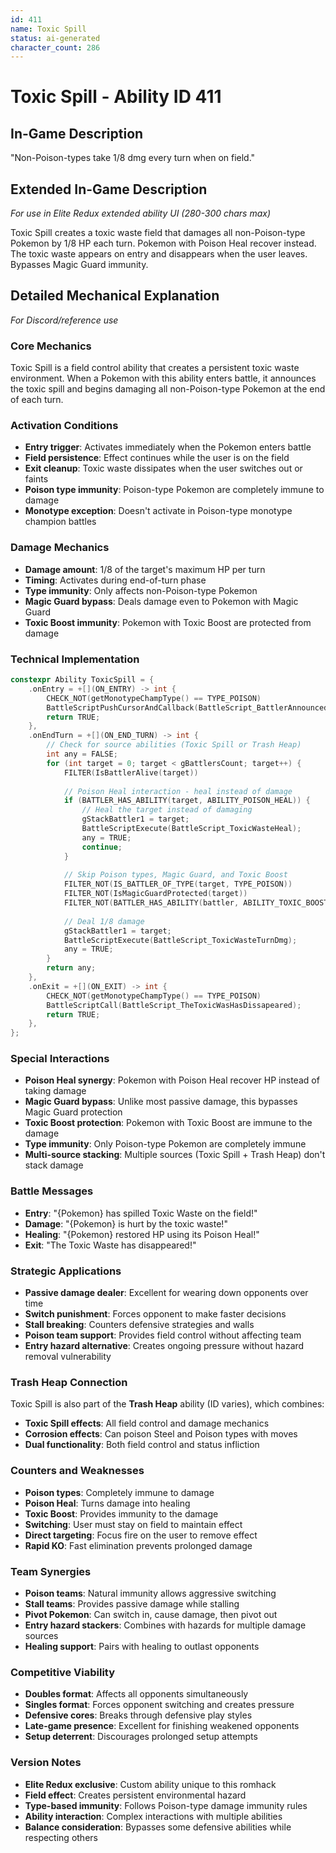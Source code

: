 ```yaml
---
id: 411
name: Toxic Spill
status: ai-generated
character_count: 286
---
```


# Toxic Spill - Ability ID 411

## In-Game Description
"Non-Poison-types take 1/8 dmg every turn when on field."

## Extended In-Game Description
*For use in Elite Redux extended ability UI (280-300 chars max)*

Toxic Spill creates a toxic waste field that damages all non-Poison-type Pokemon by 1/8 HP each turn. Pokemon with Poison Heal recover instead. The toxic waste appears on entry and disappears when the user leaves. Bypasses Magic Guard immunity.

## Detailed Mechanical Explanation
*For Discord/reference use*

### Core Mechanics
Toxic Spill is a field control ability that creates a persistent toxic waste environment. When a Pokemon with this ability enters battle, it announces the toxic spill and begins damaging all non-Poison-type Pokemon at the end of each turn.

### Activation Conditions
- **Entry trigger**: Activates immediately when the Pokemon enters battle
- **Field persistence**: Effect continues while the user is on the field
- **Exit cleanup**: Toxic waste dissipates when the user switches out or faints
- **Poison type immunity**: Poison-type Pokemon are completely immune to damage
- **Monotype exception**: Doesn't activate in Poison-type monotype champion battles

### Damage Mechanics
- **Damage amount**: 1/8 of the target's maximum HP per turn
- **Timing**: Activates during end-of-turn phase
- **Type immunity**: Only affects non-Poison-type Pokemon
- **Magic Guard bypass**: Deals damage even to Pokemon with Magic Guard
- **Toxic Boost immunity**: Pokemon with Toxic Boost are protected from damage

### Technical Implementation
```cpp
constexpr Ability ToxicSpill = {
    .onEntry = +[](ON_ENTRY) -> int {
        CHECK_NOT(getMonotypeChampType() == TYPE_POISON)
        BattleScriptPushCursorAndCallback(BattleScript_BattlerAnnouncedToxicSpill);
        return TRUE;
    },
    .onEndTurn = +[](ON_END_TURN) -> int {
        // Check for source abilities (Toxic Spill or Trash Heap)
        int any = FALSE;
        for (int target = 0; target < gBattlersCount; target++) {
            FILTER(IsBattlerAlive(target))
            
            // Poison Heal interaction - heal instead of damage
            if (BATTLER_HAS_ABILITY(target, ABILITY_POISON_HEAL)) {
                // Heal the target instead of damaging
                gStackBattler1 = target;
                BattleScriptExecute(BattleScript_ToxicWasteHeal);
                any = TRUE;
                continue;
            }
            
            // Skip Poison types, Magic Guard, and Toxic Boost
            FILTER_NOT(IS_BATTLER_OF_TYPE(target, TYPE_POISON))
            FILTER_NOT(IsMagicGuardProtected(target))
            FILTER_NOT(BATTLER_HAS_ABILITY(battler, ABILITY_TOXIC_BOOST))
            
            // Deal 1/8 damage
            gStackBattler1 = target;
            BattleScriptExecute(BattleScript_ToxicWasteTurnDmg);
            any = TRUE;
        }
        return any;
    },
    .onExit = +[](ON_EXIT) -> int {
        CHECK_NOT(getMonotypeChampType() == TYPE_POISON)
        BattleScriptCall(BattleScript_TheToxicWasHasDissapeared);
        return TRUE;
    },
};
```

### Special Interactions
- **Poison Heal synergy**: Pokemon with Poison Heal recover HP instead of taking damage
- **Magic Guard bypass**: Unlike most passive damage, this bypasses Magic Guard protection
- **Toxic Boost protection**: Pokemon with Toxic Boost are immune to the damage
- **Type immunity**: Only Poison-type Pokemon are completely immune
- **Multi-source stacking**: Multiple sources (Toxic Spill + Trash Heap) don't stack damage

### Battle Messages
- **Entry**: "{Pokemon} has spilled Toxic Waste on the field!"
- **Damage**: "{Pokemon} is hurt by the toxic waste!"
- **Healing**: "{Pokemon} restored HP using its Poison Heal!"
- **Exit**: "The Toxic Waste has disappeared!"

### Strategic Applications
- **Passive damage dealer**: Excellent for wearing down opponents over time
- **Switch punishment**: Forces opponent to make faster decisions
- **Stall breaking**: Counters defensive strategies and walls
- **Poison team support**: Provides field control without affecting team
- **Entry hazard alternative**: Creates ongoing pressure without hazard removal vulnerability

### Trash Heap Connection
Toxic Spill is also part of the **Trash Heap** ability (ID varies), which combines:
- **Toxic Spill effects**: All field control and damage mechanics
- **Corrosion effects**: Can poison Steel and Poison types with moves
- **Dual functionality**: Both field control and status infliction

### Counters and Weaknesses
- **Poison types**: Completely immune to damage
- **Poison Heal**: Turns damage into healing
- **Toxic Boost**: Provides immunity to the damage
- **Switching**: User must stay on field to maintain effect
- **Direct targeting**: Focus fire on the user to remove effect
- **Rapid KO**: Fast elimination prevents prolonged damage

### Team Synergies
- **Poison teams**: Natural immunity allows aggressive switching
- **Stall teams**: Provides passive damage while stalling
- **Pivot Pokemon**: Can switch in, cause damage, then pivot out
- **Entry hazard stackers**: Combines with hazards for multiple damage sources
- **Healing support**: Pairs with healing to outlast opponents

### Competitive Viability
- **Doubles format**: Affects all opponents simultaneously
- **Singles format**: Forces opponent switching and creates pressure
- **Defensive cores**: Breaks through defensive play styles
- **Late-game presence**: Excellent for finishing weakened opponents
- **Setup deterrent**: Discourages prolonged setup attempts

### Version Notes
- **Elite Redux exclusive**: Custom ability unique to this romhack
- **Field effect**: Creates persistent environmental hazard
- **Type-based immunity**: Follows Poison-type damage immunity rules
- **Ability interaction**: Complex interactions with multiple abilities
- **Balance consideration**: Bypasses some defensive abilities while respecting others